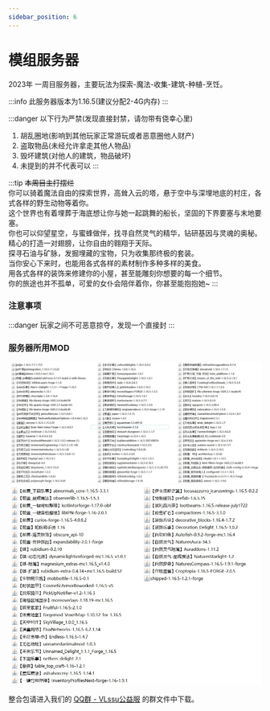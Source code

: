 ```yaml
---
sidebar_position: 6
---
```


# 模组服务器

2023年 一周目服务器，主要玩法为探索-魔法-收集-建筑-种植-烹饪。

:::info
此服务器版本为1.16.5(建议分配2-4G内存)
:::

:::danger 以下行为严禁(发现直接封禁，请勿带有侥幸心里)
1. 胡乱圈地(影响到其他玩家正常游玩或者恶意圈他人财产)
2. 盗取物品(未经允许拿走其他人物品)
3. 毁坏建筑(对他人的建筑，物品破坏)
4. 未提到的并不代表可以
:::

:::tip
~~本周目主打摆烂~~   
你可以骑着魔法自由的探索世界，高耸入云的塔，悬于空中与深埋地底的村庄，各式各样的野生动物等着你。    
这个世界也有着埋葬于海底想让你与她一起跳舞的船长，坚固的下界要塞与末地要塞。    
你也可以仰望星空，与蜜蜂做伴，找寻自然灵气的精华，钻研基因与灵魂的奥秘。    
精心的打造一对翅膀，让你自由的翱翔于天际。   
探寻石油与矿脉，发掘埋藏的宝物，只为收集那终极的套装。   
当你安心下来时，也能用各式各样的素材制作多种多样的美食。    
用各式各样的装饰来修建你的小屋，甚至能雕刻你想要的每一个细节。   
你的旅途也并不孤单，可爱的女仆会陪伴着你，你甚至能抱抱她~
:::

### 注意事项

:::danger
玩家之间不可恶意掠夺，发现一个直接封
:::

### 服务器所用MOD

![mod列表](./img/mod-server_1.jpg)
![mod列表](./img/mod-server_2.jpg)

整合包请进入我们的 [QQ群 - VLssu公益服](https://jq.qq.com/?_wv=1027&k=0anjDlw3) 的群文件中下载。
